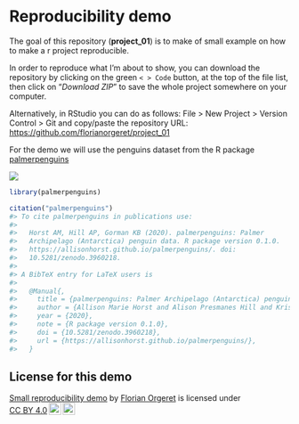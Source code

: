 
<!-- README.md is generated from README.Rmd. Please edit that file -->

# Reproducibility demo

<!-- badges: start -->
<!-- badges: end -->

The goal of this repository (**project_01**) is to make of small example
on how to make a r project reproducible.

In order to reproduce what I’m about to show, you can download the
repository by clicking on the green `< > Code` button, at the top of the
file list, then click on “*Download ZIP*” to save the whole project
somewhere on your computer.

Alternatively, in RStudio you can do as follows: File \> New Project \>
Version Control \> Git and copy/paste the repository URL:
<https://github.com/florianorgeret/project_01>

For the demo we will use the penguins dataset from the R package
[palmerpenguins](https://allisonhorst.github.io/palmerpenguins/)

![](https://allisonhorst.github.io/palmerpenguins/logo.png)

``` r
library(palmerpenguins)

citation("palmerpenguins")
#> To cite palmerpenguins in publications use:
#> 
#>   Horst AM, Hill AP, Gorman KB (2020). palmerpenguins: Palmer
#>   Archipelago (Antarctica) penguin data. R package version 0.1.0.
#>   https://allisonhorst.github.io/palmerpenguins/. doi:
#>   10.5281/zenodo.3960218.
#> 
#> A BibTeX entry for LaTeX users is
#> 
#>   @Manual{,
#>     title = {palmerpenguins: Palmer Archipelago (Antarctica) penguin data},
#>     author = {Allison Marie Horst and Alison Presmanes Hill and Kristen B Gorman},
#>     year = {2020},
#>     note = {R package version 0.1.0},
#>     doi = {10.5281/zenodo.3960218},
#>     url = {https://allisonhorst.github.io/palmerpenguins/},
#>   }
```

## License for this demo

<p xmlns:cc="http://creativecommons.org/ns#" xmlns:dct="http://purl.org/dc/terms/">
<a property="dct:title" rel="cc:attributionURL" href="https://github.com/florianorgeret/project_01">Small
reproducibility demo</a> by
<a rel="cc:attributionURL dct:creator" property="cc:attributionName" href="https://florianorgeret.github.io/">Florian
Orgeret</a> is licensed under
<a href="http://creativecommons.org/licenses/by/4.0/?ref=chooser-v1" target="_blank" rel="license noopener noreferrer" style="display:inline-block;">CC
BY
4.0<img style="height:22px!important;margin-left:3px;vertical-align:text-bottom;" src="https://mirrors.creativecommons.org/presskit/icons/cc.svg?ref=chooser-v1"><img style="height:22px!important;margin-left:3px;vertical-align:text-bottom;" src="https://mirrors.creativecommons.org/presskit/icons/by.svg?ref=chooser-v1"></a>
</p>
